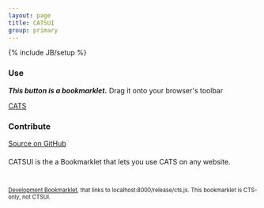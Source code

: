 ```yaml
---
layout: page
title: CATSUI
group: primary
---
```

{% include JB/setup %}

<div class="row" style="margin-top: 20px; margin-bottom:20px">
  <div class="span8 well"><div class="row">
  <div class="span4">
    <h3>Use</h3>
    <p><b><i>This button is a bookmarklet.</i></b> Drag it onto your browser's toolbar</p>
<a class="btn btn-success" href="javascript:var s=document.createElement('link');s.setAttribute('href','http://webcats.github.com/catsui/hotlink/catsui.css');s.setAttribute('rel','stylesheet');s.setAttribute('type','text/css');document.getElementsByTagName('body')[0].appendChild(s);;var s=document.createElement('script');s.setAttribute('src','http://webcats.github.com/catsui/hotlink/catsui.js');document.getElementsByTagName('body')[0].appendChild(s);">CATS</a>
  </div>
  <div class="span4">
    <h3>Contribute</h3>
    <a href="http://github.com/webcats/cats-ui" class="btn btn-success">Source on GitHub</a>
  </div>
  </div></div>
</div>

CATSUI is the a Bookmarklet that lets you use CATS on any website.

<br />
<p style="font-size:0.8em">
<a class="btn btn-success" href="javascript:var s=document.createElement('link');s.setAttribute('href','http://webcats.github.com/catsui/hotlink/catsui.css');s.setAttribute('rel','stylesheet');s.setAttribute('type','text/css');document.getElementsByTagName('body')[0].appendChild(s);;var s=document.createElement('script');s.setAttribute('src','http://localhost:8000/release/cts.js');document.getElementsByTagName('body')[0].appendChild(s);">Development Bookmarklet</a>, that links to localhost:8000/release/cts.js. This bookmarklet is CTS-only, not CTSUI.  </p>
